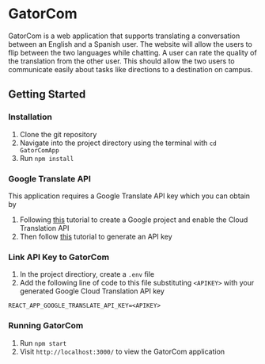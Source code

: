 # GatorCom

GatorCom is a web application that supports translating a conversation between an English and a Spanish user. The website will allow the users to flip between the two languages while chatting. A user can rate the quality of the translation from the other user. This should allow the two users to communicate easily about tasks like directions to a destination on campus.

## Getting Started
### Installation
1. Clone the git repository
2. Navigate into the project directory using the terminal with `cd GatorComApp`
3. Run `npm install` 

### Google Translate API

This application requires a Google Translate API key which you can obtain by
1. Following [this](https://cloud.google.com/translate/docs/setup) tutorial to create a Google project and enable the Cloud Translation API
2. Then follow [this](https://translatepress.com/docs/automatic-translation/generate-google-api-key/) tutorial to generate an API key


### Link API Key to GatorCom
1. In the project directiory, create a `.env` file
2. Add the following line of code to this file substituting `<APIKEY>` with your generated Google Cloud Translation API key
```
REACT_APP_GOOGLE_TRANSLATE_API_KEY=<APIKEY>
```

### Running GatorCom
1. Run `npm start`
2. Visit `http://localhost:3000/` to view the GatorCom application
